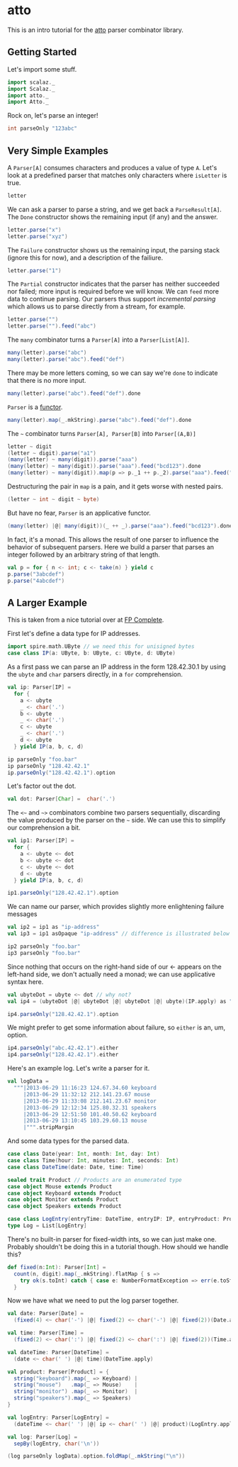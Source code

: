 # atto

This is an intro tutorial for the [atto](https://github.com/tpolecat/atto) parser combinator library.

## Getting Started

Let's import some stuff.

```scala
import scalaz._
import Scalaz._
import atto._
import Atto._
```

Rock on, let's parse an integer!

```scala
int parseOnly "123abc"
```

## Very Simple Examples

A `Parser[A]` consumes characters and produces a value of type `A`. Let's look at a predefined parser that matches only
characters where `isLetter` is true.

```scala
letter
```

We can ask a parser to parse a string, and we get back a `ParseResult[A]`. The `Done` constructor shows the remaining input (if any) and the answer.

```scala
letter.parse("x")
letter.parse("xyz")
```

The `Failure` constructor shows us the remaining input, the parsing stack (ignore this for now), and a description
of the failiure.

```scala
letter.parse("1")
```

The `Partial` constructor indicates that the parser has neither succeeded nor failed; more input is required before we will know. We can `feed` more data to continue parsing. Our parsers thus support *incremental parsing*
which allows us to parse directly from a stream, for example.

```scala
letter.parse("")
letter.parse("").feed("abc")
```

The `many` combinator turns a `Parser[A]` into a `Parser[List[A]]`.

```scala
many(letter).parse("abc")
many(letter).parse("abc").feed("def")
```

There may be more letters coming, so we can say we're `done` to indicate that there is no more input.

```scala
many(letter).parse("abc").feed("def").done
```

`Parser` is a [functor](Functor.md).

```scala
many(letter).map(_.mkString).parse("abc").feed("def").done
```

The `~` combinator turns `Parser[A], Parser[B]` into `Parser[(A,B)]`

```scala
letter ~ digit
(letter ~ digit).parse("a1")
(many(letter) ~ many(digit)).parse("aaa")
(many(letter) ~ many(digit)).parse("aaa").feed("bcd123").done
(many(letter) ~ many(digit)).map(p => p._1 ++ p._2).parse("aaa").feed("bcd123").done
```

Destructuring the pair in `map` is a pain, and it gets worse with nested pairs.

```scala
(letter ~ int ~ digit ~ byte)
```

But have no fear, `Parser` is an applicative functor.

```scala
(many(letter) |@| many(digit))(_ ++ _).parse("aaa").feed("bcd123").done
```

In fact, it's a monad. This allows the result of one parser to influence the behavior of subsequent parsers. Here we build a parser that parses an integer followed by an arbitrary string of that length.

```scala
val p = for { n <- int; c <- take(n) } yield c
p.parse("3abcdef")
p.parse("4abcdef")
```

## A Larger Example

This is taken from a nice tutorial over at [FP Complete](https://www.fpcomplete.com/school/text-manipulation/attoparsec).

First let's define a data type for IP addresses.

```scala
import spire.math.UByte // we need this for unisigned bytes
case class IP(a: UByte, b: UByte, c: UByte, d: UByte) 
```

As a first pass we can parse an IP address in the form 128.42.30.1 by using the `ubyte` and 
`char` parsers directly, in a `for` comprehension.

```scala
val ip: Parser[IP] =
  for {
    a <- ubyte
    _ <- char('.')
    b <- ubyte
    _ <- char('.')
    c <- ubyte
    _ <- char('.')
    d <- ubyte
  } yield IP(a, b, c, d)

ip parseOnly "foo.bar"
ip parseOnly "128.42.42.1"
ip.parseOnly("128.42.42.1").option
```

Let's factor out the dot.

```scala
val dot: Parser[Char] =  char('.')
```

The `<~` and `~>` combinators combine two parsers sequentially, discarding the value produced by
the parser on the `~` side. We can use this to simplify our comprehension a bit.

```scala
val ip1: Parser[IP] =
  for { 
    a <- ubyte <~ dot
    b <- ubyte <~ dot
    c <- ubyte <~ dot
    d <- ubyte
  } yield IP(a, b, c, d)

ip1.parseOnly("128.42.42.1").option
```

We can name our parser, which provides slightly more enlightening failure messages

```scala
val ip2 = ip1 as "ip-address"
val ip3 = ip1 asOpaque "ip-address" // difference is illustrated below

ip2 parseOnly "foo.bar"
ip3 parseOnly "foo.bar"
```

Since nothing that occurs on the right-hand side of our <- appears on the left-hand side, we
don't actually need a monad; we can use applicative syntax here.

```scala
val ubyteDot = ubyte <~ dot // why not?
val ip4 = (ubyteDot |@| ubyteDot |@| ubyteDot |@| ubyte)(IP.apply) as "ip-address"

ip4.parseOnly("128.42.42.1").option
```

We might prefer to get some information about failure, so `either` is an, um, option.

```scala
ip4.parseOnly("abc.42.42.1").either
ip4.parseOnly("128.42.42.1").either
```

Here's an example log. Let's write a parser for it.

```scala
val logData = 
  """|2013-06-29 11:16:23 124.67.34.60 keyboard
     |2013-06-29 11:32:12 212.141.23.67 mouse
     |2013-06-29 11:33:08 212.141.23.67 monitor
     |2013-06-29 12:12:34 125.80.32.31 speakers
     |2013-06-29 12:51:50 101.40.50.62 keyboard
     |2013-06-29 13:10:45 103.29.60.13 mouse
     |""".stripMargin
```

And some data types for the parsed data.

```scala
case class Date(year: Int, month: Int, day: Int)
case class Time(hour: Int, minutes: Int, seconds: Int)
case class DateTime(date: Date, time: Time)

sealed trait Product // Products are an enumerated type
case object Mouse extends Product
case object Keyboard extends Product
case object Monitor extends Product
case object Speakers extends Product

case class LogEntry(entryTime: DateTime, entryIP: IP, entryProduct: Product)
type Log = List[LogEntry]
```

There's no built-in parser for fixed-width ints, so we can just make one. Probably shouldn't
be doing this in a tutorial though. How should we handle this?

```scala
def fixed(n:Int): Parser[Int] =
  count(n, digit).map(_.mkString).flatMap { s => 
    try ok(s.toInt) catch { case e: NumberFormatException => err(e.toString) }
  }
```

Now we have what we need to put the log parser together.

```scala
val date: Parser[Date] =
  (fixed(4) <~ char('-') |@| fixed(2) <~ char('-') |@| fixed(2))(Date.apply)

val time: Parser[Time] =
  (fixed(2) <~ char(':') |@| fixed(2) <~ char(':') |@| fixed(2))(Time.apply)

val dateTime: Parser[DateTime] =
  (date <~ char(' ') |@| time)(DateTime.apply)

val product: Parser[Product] = {
  string("keyboard").map(_ => Keyboard) |
  string("mouse")   .map(_ => Mouse)    |
  string("monitor") .map(_ => Monitor)  |
  string("speakers").map(_ => Speakers)
}

val logEntry: Parser[LogEntry] =
  (dateTime <~ char(' ') |@| ip <~ char(' ') |@| product)(LogEntry.apply)

val log: Parser[Log] =
  sepBy(logEntry, char('\n'))

(log parseOnly logData).option.foldMap(_.mkString("\n"))
```



